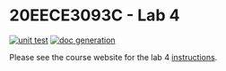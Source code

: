 # 20EECE3093C - Lab 4

[![unit test](https://github.com/20EECE3093C-24SS/lab-4-tybrun/actions/workflows/ci-pytest.yaml/badge.svg?event=push)](https://github.com/20EECE3093C-24SS/lab-4-tybrun/actions/workflows/ci-pytest.yaml)
[![doc generation](https://github.com/20EECE3093C-24SS/lab-4-tybrun/actions/workflows/ci-sphinx.yaml/badge.svg?event=push)](https://github.com/20EECE3093C-24SS/lab-4-tybrun/actions/workflows/ci-sphinx.yaml)

Please see the course website for the lab 4 [instructions](https://20eece3093c-24ss.github.io/graded_artifacts/lab_assignments/lab_4.html).
